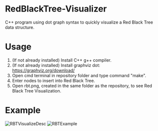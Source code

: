 # RedBlackTree-Visualizer
C++ program using dot graph syntax to quickly visualize a Red Black Tree data structure.

# Usage
1. (If not already installed) Install C++ g++ compiler.
2. (If not already installed) Install graphviz dot: https://graphviz.org/download/ 
3. Open cmd terminal in repository folder and type command "make".
4. Enter nodes to insert into Red Black Tree.
5. Open rbt.png, created in the same folder as the repository, to see Red Black Tree Visualization.

# Example

![RBTVisualizeDesc](https://i.ibb.co/z8wpXwR/Capture.png)
![RBTExample](https://i.ibb.co/ZXDkf4p/rbt.png)
